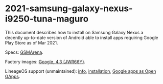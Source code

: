 # 2021-samsung-galaxy-nexus-i9250-tuna-maguro

This document describes how to install on Samsung Galaxy Nexus
a decently up-to-date version of Android able to install apps requiring Google Play Store
as of Mar 2021.

Specs: [GSMArena](https://www.gsmarena.com/samsung_galaxy_nexus_i9250-4219.php).

Factory images: [Google, 4.3 (JWR66Y)](https://developers.google.com/android/images#yakju).

LineageOS support (unmaintained):
[info](https://wiki.lineageos.org/devices/maguro),
[installation](https://wiki.lineageos.org/devices/maguro/install),
[Google apps as Open GApps](https://wiki.lineageos.org/gapps.html).
